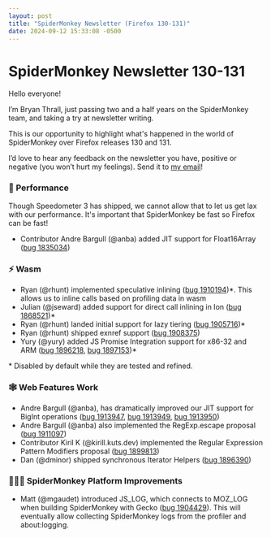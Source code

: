 ```yaml
---
layout: post
title: "SpiderMonkey Newsletter (Firefox 130-131)"
date: 2024-09-12 15:33:08 -0500
---
```


# SpiderMonkey Newsletter 130-131

Hello everyone\!

I’m Bryan Thrall, just passing two and a half years on the SpiderMonkey team, and taking a try at newsletter writing.

This is our opportunity to highlight what's happened in the world of SpiderMonkey over Firefox releases 130 and 131\.

I’d love to hear any feedback on the newsletter you have, positive or negative (you won’t hurt my feelings). Send it to [my email](mailto:bthrall@mozilla.com)\!

### 🚀 Performance

Though Speedometer 3 has shipped, we cannot allow that to let us get lax with our performance. It's important that SpiderMonkey be fast so Firefox can be fast\!

- Contributor Andre Bargull (@anba) added JIT support for Float16Array ([bug 1835034](https://bugzilla.mozilla.org/show_bug.cgi?id=1835034))

### ⚡ Wasm

- Ryan (@rhunt) implemented speculative inlining ([bug 1910194](https://bugzilla.mozilla.org/show_bug.cgi?id=1910194))\*. This allows us to inline calls based on profiling data in wasm  
- Julian (@jseward) added support for direct call inlining in Ion ([bug 1868521](https://bugzilla.mozilla.org/show_bug.cgi?id=1868521))\*  
- Ryan (@rhunt) landed initial support for lazy tiering ([bug 1905716](https://bugzilla.mozilla.org/show_bug.cgi?id=1905716))\*  
- Ryan (@rhunt) shipped exnref support ([bug 1908375](https://bugzilla.mozilla.org/show_bug.cgi?id=1908375))  
- Yury (@yury) added JS Promise Integration support for x86-32 and ARM ([bug 1896218](https://bugzilla.mozilla.org/show_bug.cgi?id=1896218), [bug 1897153](https://bugzilla.mozilla.org/show_bug.cgi?id=1897153))\*

\* Disabled by default while they are tested and refined.

### 🕸️ Web Features Work

- Andre Bargull (@anba), has dramatically improved our JIT support for BigInt operations ([bug 1913947](https://bugzilla.mozilla.org/show_bug.cgi?id=1913947), [bug 1913949](https://bugzilla.mozilla.org/show_bug.cgi?id=1913949), [bug 1913950](https://bugzilla.mozilla.org/show_bug.cgi?id=1913950))  
- Andre Bargull (@anba) also implemented the RegExp.escape proposal ([bug 1911097](https://bugzilla.mozilla.org/show_bug.cgi?id=1911097))  
- Contributor Kiril K (@kirill.kuts.dev) implemented the Regular Expression Pattern Modifiers proposal ([bug 1899813](https://bugzilla.mozilla.org/show_bug.cgi?id=1899813))  
- Dan (@dminor) shipped synchronous Iterator Helpers ([bug 1896390](https://bugzilla.mozilla.org/show_bug.cgi?id=1896390))

### 👷🏽‍♀️ SpiderMonkey Platform Improvements

- Matt (@mgaudet) introduced JS\_LOG, which connects to MOZ\_LOG when building SpiderMonkey with Gecko ([bug 1904429](https://bugzilla.mozilla.org/show_bug.cgi?id=1904429)). This will eventually allow collecting SpiderMonkey logs from the profiler and about:logging.
